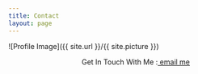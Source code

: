 ```yaml
---
title: Contact
layout: page
---
```

![Profile Image]({{ site.url }}/{{ site.picture }})


<div style="text-align: center;">
	<p>Get In Touch With Me :<a href="1511502369@student.budiluhur.ac.id?subject=feedback"> email me</a></p>
</div>
